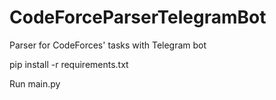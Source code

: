 # CodeForceParserTelegramBot
 Parser for CodeForces' tasks with Telegram bot

pip install -r requirements.txt

Run main.py
